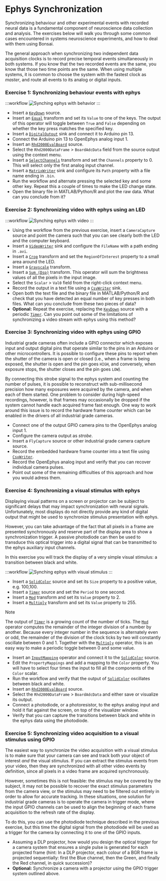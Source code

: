 ---
---

# Ephys Synchronization

Synchronizing behaviour and other experimental events with recorded neural data is a fundamental component of neuroscience data collection and analysis. The exercises below will walk you through some common cases encountered in systems neuroscience experiments, and how to deal with them using Bonsai.

The general approach when synchronizing two independent data acquisition clocks is to record precise temporal events simultaneously in both systems. If you know that the two recorded events are the same, you know that those two time points are the same. When using multiple systems, it is common to choose the system with the fastest clock as _master_, and route all events to its analog or digital inputs.

### **Exercise 1:** Synchronizing behaviour events with ephys

:::workflow
![Synching ephys with behavior](~/workflows/synching-ephys-behavior.bonsai)
:::

- Insert a [`KeyDown`] source.
- Insert an [`Equal`] transform and set its `Value` to one of the keys. The output of this operator will toggle between `True` and `False` depending on whether the key press matches the specified key.
- Insert a [`DigitalOutput`] sink and connect it to Arduino pin 13.
- Connect the Arduino pin 13 to OpenEphys analog input 1.
- Insert an [`Rhd2000EvalBoard`] source.
- Select the `Rhd2000DataFrame` > `BoardAdcData` field from the source output using the context menu.
- Insert a [`SelectChannels`] transform and set the `Channels` property to 0. This will select only the first analog input channel.
- Insert a [`MatrixWriter`] sink and configure its `Path` property with a file name ending in `.bin`.
- Run the workflow and alternate pressing the selected key and some other key. Repeat this a couple of times to make the LED change state.
- Open the binary file in MATLAB/Python/R and plot the raw data. What can you conclude from it?

### **Exercise 2:** Synchronizing video with ephys using an LED

:::workflow
![Synching ephys with video](~/workflows/synching-ephys-video.bonsai)
:::

- Using the workflow from the previous exercise, insert a `CameraCapture` source and point the camera such that you can see clearly both the LED and the computer keyboard.
- Insert a [`VideoWriter`] sink and configure the `FileName` with a path ending in `.avi`.
- Insert a [`Crop`] transform and set the `RegionOfInterest` property to a small area around the LED.
- Insert a [`Grayscale`] transform.
- Insert a [`Sum (Dsp)`] transform. This operator will sum the brightness values of all the pixels in the input image.
- Select the `Scalar` > `Val0` field from the right-click context menu.
- Record the output in a text file using a [`CsvWriter`] sink.
- Open both the text file and the binary file in MATLAB/Python/R and check that you have detected an equal number of key presses in both files. What can you conclude from these two pieces of data?
- **Optional:** Repeat the exercise, replacing the [`KeyDown`] source with a periodic [`Timer`]. Can you point out some of the limitations of synchronizing a video stream with ephys using this method?

### **Exercise 3:** Synchronizing video with ephys using GPIO

Industrial grade cameras often include a GPIO connector which exposes input and output digital pins that operate similar to the pins in an Arduino or other microcontrollers. It is possible to configure these pins to report when the shutter of the camera is open or closed (i.e., when a frame is being exposed, the shutter is open and the pin goes `HIGH`, and conversely, when exposure stops, the shutter closes and the pin goes `LOW`).

By connecting this strobe signal to the ephys system and counting the number of pulses, it is possible to reconstruct with sub-millisecond precision how many exposures were acquired by the camera, and when each of them started. One problem to consider during high-speed recordings, however, is that frames may occasionally be dropped if the system cannot handle each acquired frame fast enough. One way to work around this issue is to record the hardware frame counter which can be enabled in the drivers of all industrial grade cameras.

- Connect one of the output GPIO camera pins to the OpenEphys analog input 1.
- Configure the camera output as _strobe_.
- Insert a `FlyCapture` source or other industrial grade camera capture source.
- Record the embedded hardware frame counter into a text file using [`CsvWriter`].
- Record the OpenEphys analog input and verify that you can recover individual camera pulses.
- Point out some of the remaining difficulties of this approach and how you would adress them.

### **Exercise 4:** Synchronizing a visual stimulus with ephys

Displaying visual patterns on a screen or projector can be subject to significant delays that may impact synchronization with neural signals. Unfortunately, most displays do not directly provide any kind of digital output that might be used to synchronize stimulus presentation with ephys.

However, you can take advantage of the fact that all pixels in a frame are presented synchronously and reserve part of the display area to show a synchronization trigger. A passive photodiode can then be used to transduce this optical trigger into a digital signal that can be transmitted to the ephys auxiliary input channels.

In this exercise you will track the display of a very simple visual stimulus: a transition between black and white.

:::workflow
![Synching ephys with visual stimulus](~/workflows/synching-ephys-visual.bonsai)
:::

- Insert a [`SolidColor`] source and set its `Size` property to a positive value, e.g. 100,100.
- Insert a [`Timer`] source and set the `Period` to one second.
- Insert a [`Mod`] transform and set its `Value` property to 2.
- Insert a [`Multiply`] transform and set its `Value` property to 255.

> [!Note]
> The output of [`Timer`] is a growing count of the number of ticks. The [`Mod`] operator computes the remainder of the integer division of a number by another. Because every integer number in the sequence is alternately even or odd, the remainder of the division of the clock ticks by two will constantly oscillate between 0 and 1. Together with the [`Multiply`] operator, this is an easy way to make a periodic toggle between 0 and some value.

- Insert an [`InputMapping`] operator and connect it to the [`SolidColor`] source.
- Edit the `PropertyMappings` and add a mapping to the `Color` property. You will have to select four times the input to fill all the components of the `Color` scalar.
- Run the workflow and verify that the output of [`SolidColor`] oscillates between black and white.
- Insert an [`Rhd2000EvalBoard`] source.
- Select the `Rhd2000DataFrame` > `BoardAdcData` and either save or visualize its output.
- Connect a photodiode, or a photoresistor, to the ephys analog input and hold it flat against the screen, on top of the visualizer window.
- Verify that you can capture the transitions between black and white in the ephys data using the photodiode.

### **Exercise 5:** Synchronizing video acquisition to a visual stimulus using GPIO

The easiest way to synchronize the video acquisition with a visual stimulus is to make sure that your camera can see and track both your object of interest _and_ the visual stimulus. If you can extract the stimulus events from your video, then they are synchronized with all other video events by definition, since all pixels in a video frame are acquired synchronously.

However, sometimes this is not feasible: the stimulus may be covered by the subject, it may not be possible to recover the exact stimulus parameters from the camera view, or the stimulus may need to be filtered out entirely in order to allow for accurate tracking. In these situations, one solution for industrial grade cameras is to operate the camera in trigger mode, where the input GPIO channels can be used to align the beginning of each frame acquisition to the refresh rate of the display.

To do this, you can use the photodiode technique described in the previous exercise, but this time the digital signal from the photodiode will be used as a trigger for the camera by connecting it to one of the GPIO inputs.

- Assuming a DLP projector, how would you design the optical trigger for a camera system that ensures a single pulse is generated for each projected frame (hint: In a DLP projector, each colour of a BGR frame is projected sequentially: first the Blue channel, then the Green, and finally the Red channel, in quick succession)?
- **Optional:** Synchronize a camera with a projector using the GPIO trigger system outlined above.

<!-- Reference-style links -->
[`Crop`]: xref:Bonsai.Vision.Crop
[`CsvWriter`]: xref:Bonsai.IO.CsvWriter
[`DigitalOutput`]: xref:Bonsai.Arduino.DigitalOutput
[`Equal`]: xref:Bonsai.Expressions.EqualBuilder
[`Grayscale`]: xref:Bonsai.Vision.Grayscale
[`InputMapping`]: xref:Bonsai.Expressions.InputMappingBuilder
[`KeyDown`]: xref:Bonsai.Windows.Input.KeyDown
[`MatrixWriter`]: xref:Bonsai.Dsp.MatrixWriter
[`Mod`]: xref:Bonsai.Expressions.ModBuilder
[`Multiply`]: xref:Bonsai.Expressions.MultiplyBuilder
[`SelectChannels`]: xref:Bonsai.Dsp.SelectChannels
[`SolidColor`]: xref:Bonsai.Vision.SolidColor
[`Sum (Dsp)`]: xref:Bonsai.Dsp.Sum
[`Timer`]: xref:Bonsai.Reactive.Timer
[`VideoWriter`]: xref:Bonsai.Vision.VideoWriter

[`Rhd2000EvalBoard`]: https://www.nuget.org/packages/Bonsai.Ephys/